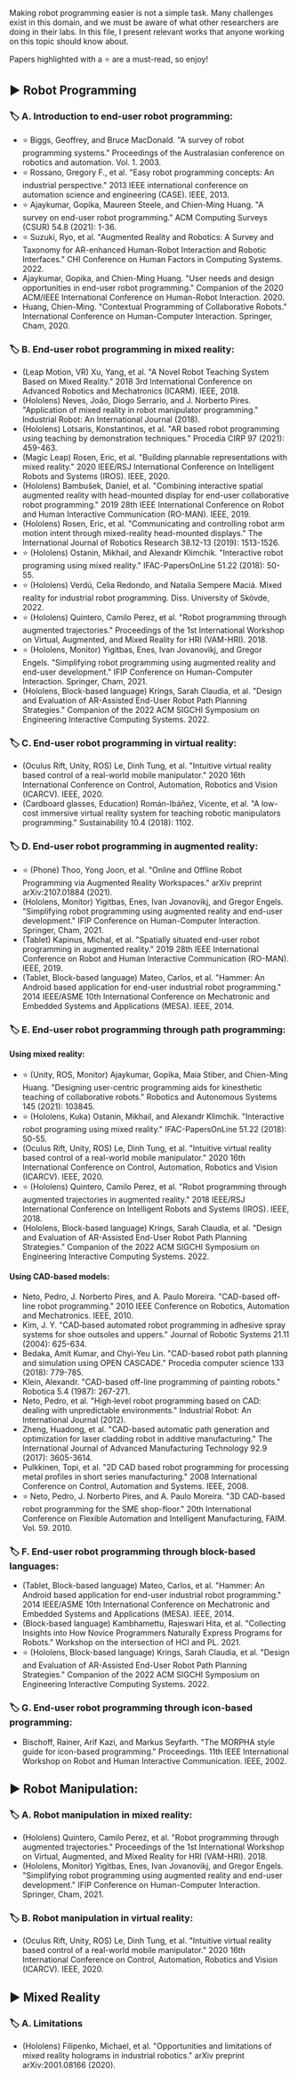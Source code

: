 Making robot programming easier is not a simple task. Many challenges exist in this domain, and we must be aware of what other researchers are doing in their labs.
In this file, I present relevant works that anyone working on this topic should know about.

Papers highlighted with a :star: are a must-read, so enjoy!

## :arrow_forward: Robot Programming

### :label: A. Introduction to end-user robot programming:
- :star: Biggs, Geoffrey, and Bruce MacDonald. "A survey of robot programming systems." Proceedings of the Australasian conference on robotics and automation. Vol. 1. 2003.
- :star: Rossano, Gregory F., et al. "Easy robot programming concepts: An industrial perspective." 2013 IEEE international conference on automation science and engineering (CASE). IEEE, 2013.
- :star: Ajaykumar, Gopika, Maureen Steele, and Chien-Ming Huang. "A survey on end-user robot programming." ACM Computing Surveys (CSUR) 54.8 (2021): 1-36.
- :star:  Suzuki, Ryo, et al. "Augmented Reality and Robotics: A Survey and Taxonomy for AR-enhanced Human-Robot Interaction and Robotic Interfaces." CHI Conference on Human Factors in Computing Systems. 2022.
- Ajaykumar, Gopika, and Chien-Ming Huang. "User needs and design opportunities in end-user robot programming." Companion of the 2020 ACM/IEEE International Conference on Human-Robot Interaction. 2020.
- Huang, Chien-Ming. "Contextual Programming of Collaborative Robots." International Conference on Human-Computer Interaction. Springer, Cham, 2020.

### :label: B. End-user robot programming in mixed reality:
- (Leap Motion, VR) Xu, Yang, et al. "A Novel Robot Teaching System Based on Mixed Reality." 2018 3rd International Conference on Advanced Robotics and Mechatronics (ICARM). IEEE, 2018.
- (Hololens) Neves, João, Diogo Serrario, and J. Norberto Pires. "Application of mixed reality in robot manipulator programming." Industrial Robot: An International Journal (2018).
- (Hololens) Lotsaris, Konstantinos, et al. "AR based robot programming using teaching by demonstration techniques." Procedia CIRP 97 (2021): 459-463.
- (Magic Leap) Rosen, Eric, et al. "Building plannable representations with mixed reality." 2020 IEEE/RSJ International Conference on Intelligent Robots and Systems (IROS). IEEE, 2020.
- (Hololens) Bambuŝek, Daniel, et al. "Combining interactive spatial augmented reality with head-mounted display for end-user collaborative robot programming." 2019 28th IEEE International Conference on Robot and Human Interactive Communication (RO-MAN). IEEE, 2019.
- (Hololens) Rosen, Eric, et al. "Communicating and controlling robot arm motion intent through mixed-reality head-mounted displays." The International Journal of Robotics Research 38.12-13 (2019): 1513-1526.
- :star: (Hololens) Ostanin, Mikhail, and Alexandr Klimchik. "Interactive robot programing using mixed reality." IFAC-PapersOnLine 51.22 (2018): 50-55.
- :star: (Hololens) Verdú, Celia Redondo, and Natalia Sempere Maciá. Mixed reality for industrial robot programming. Diss. University of Skövde, 2022.
- :star: (Hololens) Quintero, Camilo Perez, et al. "Robot programming through augmented trajectories." Proceedings of the 1st International Workshop on Virtual, Augmented, and Mixed Reality for HRI (VAM-HRI). 2018.
- :star: (Hololens, Monitor) Yigitbas, Enes, Ivan Jovanovikj, and Gregor Engels. "Simplifying robot programming using augmented reality and end-user development." IFIP Conference on Human-Computer Interaction. Springer, Cham, 2021.
 - (Hololens, Block-based language) Krings, Sarah Claudia, et al. "Design and Evaluation of AR-Assisted End-User Robot Path Planning Strategies." Companion of the 2022 ACM SIGCHI Symposium on Engineering Interactive Computing Systems. 2022.
 
### :label: C. End-user robot programming in virtual reality:
- (Oculus Rift, Unity, ROS) Le, Dinh Tung, et al. "Intuitive virtual reality based control of a real-world mobile manipulator." 2020 16th International Conference on Control, Automation, Robotics and Vision (ICARCV). IEEE, 2020.
- (Cardboard glasses, Education) Román-Ibáñez, Vicente, et al. "A low-cost immersive virtual reality system for teaching robotic manipulators programming." Sustainability 10.4 (2018): 1102.

### :label: D. End-user robot programming in augmented reality:
- :star: (Phone) Thoo, Yong Joon, et al. "Online and Offline Robot Programming via Augmented Reality Workspaces." arXiv preprint arXiv:2107.01884 (2021). 
- (Hololens, Monitor) Yigitbas, Enes, Ivan Jovanovikj, and Gregor Engels. "Simplifying robot programming using augmented reality and end-user development." IFIP Conference on Human-Computer Interaction. Springer, Cham, 2021.
- (Tablet) Kapinus, Michal, et al. "Spatially situated end-user robot programming in augmented reality." 2019 28th IEEE International Conference on Robot and Human Interactive Communication (RO-MAN). IEEE, 2019.
- (Tablet, Block-based language) Mateo, Carlos, et al. "Hammer: An Android based application for end-user industrial robot programming." 2014 IEEE/ASME 10th International Conference on Mechatronic and Embedded Systems and Applications (MESA). IEEE, 2014.

### :label: E. End-user robot programming through path programming:
#### Using mixed reality:
- :star: (Unity, ROS, Monitor) Ajaykumar, Gopika, Maia Stiber, and Chien-Ming Huang. "Designing user-centric programming aids for kinesthetic teaching of collaborative robots." Robotics and Autonomous Systems 145 (2021): 103845.
- :star: (Hololens, Kuka) Ostanin, Mikhail, and Alexandr Klimchik. "Interactive robot programing using mixed reality." IFAC-PapersOnLine 51.22 (2018): 50-55.
- (Oculus Rift, Unity, ROS) Le, Dinh Tung, et al. "Intuitive virtual reality based control of a real-world mobile manipulator." 2020 16th International Conference on Control, Automation, Robotics and Vision (ICARCV). IEEE, 2020.
- :star: (Hololens) Quintero, Camilo Perez, et al. "Robot programming through augmented trajectories in augmented reality." 2018 IEEE/RSJ International Conference on Intelligent Robots and Systems (IROS). IEEE, 2018.
- (Hololens, Block-based language) Krings, Sarah Claudia, et al. "Design and Evaluation of AR-Assisted End-User Robot Path Planning Strategies." Companion of the 2022 ACM SIGCHI Symposium on Engineering Interactive Computing Systems. 2022.
#### Using CAD-based models:
- Neto, Pedro, J. Norberto Pires, and A. Paulo Moreira. "CAD-based off-line robot programming." 2010 IEEE Conference on Robotics, Automation and Mechatronics. IEEE, 2010.
- Kim, J. Y. "CAD‐based automated robot programming in adhesive spray systems for shoe outsoles and uppers." Journal of Robotic Systems 21.11 (2004): 625-634.
- Bedaka, Amit Kumar, and Chyi-Yeu Lin. "CAD-based robot path planning and simulation using OPEN CASCADE." Procedia computer science 133 (2018): 779-785.
- Klein, Alexandr. "CAD-based off-line programming of painting robots." Robotica 5.4 (1987): 267-271.
- Neto, Pedro, et al. "High‐level robot programming based on CAD: dealing with unpredictable environments." Industrial Robot: An International Journal (2012).
- Zheng, Huadong, et al. "CAD-based automatic path generation and optimization for laser cladding robot in additive manufacturing." The International Journal of Advanced Manufacturing Technology 92.9 (2017): 3605-3614.
- Pulkkinen, Topi, et al. "2D CAD based robot programming for processing metal profiles in short series manufacturing." 2008 International Conference on Control, Automation and Systems. IEEE, 2008.
- :star: Neto, Pedro, J. Norberto Pires, and A. Paulo Moreira. "3D CAD-based robot programming for the SME shop-floor." 20th International Conference on Flexible Automation and Intelligent Manufacturing, FAIM. Vol. 59. 2010.

### :label: F. End-user robot programming through block-based languages:
- (Tablet, Block-based language) Mateo, Carlos, et al. "Hammer: An Android based application for end-user industrial robot programming." 2014 IEEE/ASME 10th International Conference on Mechatronic and Embedded Systems and Applications (MESA). IEEE, 2014.
- (Block-based language) Kambhamettu, Rajeswari Hita, et al. "Collecting Insights into How Novice Programmers Naturally Express Programs for Robots." Workshop on the intersection of HCI and PL. 2021.
- :star: (Hololens, Block-based language) Krings, Sarah Claudia, et al. "Design and Evaluation of AR-Assisted End-User Robot Path Planning Strategies." Companion of the 2022 ACM SIGCHI Symposium on Engineering Interactive Computing Systems. 2022.

### :label: G. End-user robot programming through icon-based programming:
- Bischoff, Rainer, Arif Kazi, and Markus Seyfarth. "The MORPHA style guide for icon-based programming." Proceedings. 11th IEEE International Workshop on Robot and Human Interactive Communication. IEEE, 2002.

## :arrow_forward: Robot Manipulation:

### :label: A. Robot manipulation in mixed reality:
- (Hololens) Quintero, Camilo Perez, et al. "Robot programming through augmented trajectories." Proceedings of the 1st International Workshop on Virtual, Augmented, and Mixed Reality for HRI (VAM-HRI). 2018.
- (Hololens, Monitor) Yigitbas, Enes, Ivan Jovanovikj, and Gregor Engels. "Simplifying robot programming using augmented reality and end-user development." IFIP Conference on Human-Computer Interaction. Springer, Cham, 2021.

### :label: B. Robot manipulation in virtual reality:
- (Oculus Rift, Unity, ROS) Le, Dinh Tung, et al. "Intuitive virtual reality based control of a real-world mobile manipulator." 2020 16th International Conference on Control, Automation, Robotics and Vision (ICARCV). IEEE, 2020.

## :arrow_forward: Mixed Reality

### :label: A. Limitations
- (Hololens) Filipenko, Michael, et al. "Opportunities and limitations of mixed reality holograms in industrial robotics." arXiv preprint arXiv:2001.08166 (2020).
